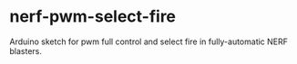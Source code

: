 # nerf-pwm-select-fire
Arduino sketch for pwm full control and select fire in fully-automatic NERF blasters.
